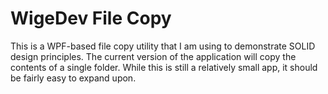 # WigeDev File Copy

This is a WPF-based file copy utility that I am using to demonstrate SOLID design principles. The current version of the application will copy the contents of a 
single folder. While this is still a relatively small app, it should be fairly easy to expand upon.
